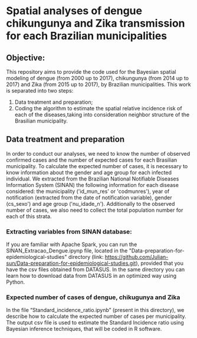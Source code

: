 # Spatial analyses of dengue chikungunya and Zika transmission for each Brazilian municipalities

## Objective: 

This repository aims to provide the code used for the Bayesian spatial modeling of dengue (from 2000 up to 2017), chikungunya (from 2014 up to 2017) and Zika (from 2015 up to 2017), by Brazilian municipalities. This work is separated into two steps:

  1. Data treatment and preparation;
  2. Coding the algorithm to estimate the spatial relative incidence risk of each of the diseases,taking into consideration neighbor structure of the Brasilian municipality. 

## Data treatment and preparation

  In order to conduct our analyses, we need to know the number of  observed confirmed cases and the number of  expected cases for each Brasilian municipality. To calculate the expected number of cases, it is necessary to know information about the gender and age group for each infected individual.  We extracted from the Brazilian National Notifiable Diseases Information System (SINAN) the following information for each disease considered: the municipality ('id_mun_res' or 'codmunres'), year of notification (extracted from the date of notification variable), gender (cs_sexo') and age group ('nu_idade_n'). Additionally to the observed number of cases, we also need to collect the total population number for each of this strata.

### Extracting variables from SINAN database: 
  
  If you are familiar with Apache Spark, you can run the SINAN_Extracao_Dengue.ipynp file, located in the  "Data-preparation-for-epidemiological-studies" directory (link: https://github.com/Julian-sun/Data-preparation-for-epidemiological-studies.git),  provided that you have the csv files obtained from  DATASUS.  In the same directory you can learn how to download data from DATASUS in an optimized way using Python.  

### Expected number of cases of dengue, chikugunya and Zika

  In the file “Standard_incidence_ratio.ipynb” (present in this directory), we describe how to calculate the expected number of cases per municipality. The output csv file is used to estimate the Standard Incidence ratio using Bayesian inference techniques, that will be coded in R software. 
